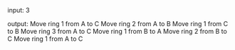 input: 
3

output:
Move ring 1 from A to C
Move ring 2 from A to B
Move ring 1 from C to B
Move ring 3 from A to C
Move ring 1 from B to A
Move ring 2 from B to C
Move ring 1 from A to C
